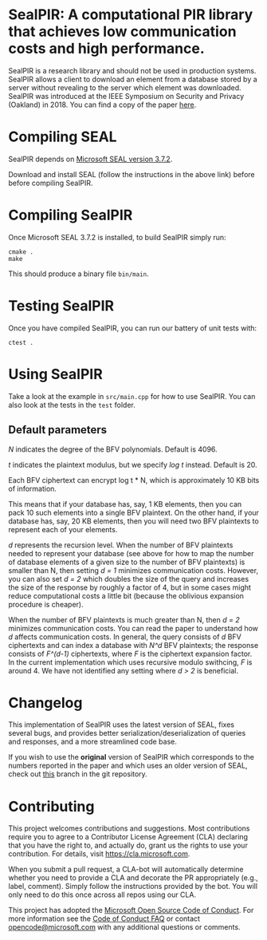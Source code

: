 # SealPIR: A computational PIR library that achieves low communication costs and high performance.

SealPIR is a research library and should not be used in production systems. 
SealPIR allows a client to download an element from a database stored by a server without
revealing to the server which element was downloaded. SealPIR was introduced at 
the IEEE Symposium on Security and Privacy (Oakland) in 2018. You can find
a copy of the paper [here](https://eprint.iacr.org/2017/1142.pdf).

# Compiling SEAL

SealPIR depends on [Microsoft SEAL version 3.7.2](https://github.com/microsoft/SEAL/tree/3.7.2).

Download and install SEAL (follow the instructions in the above link) before before compiling SealPIR.

# Compiling SealPIR

Once Microsoft SEAL 3.7.2 is installed, to build SealPIR simply run:

```
cmake .
make
```

This should produce a binary file ``bin/main``.

# Testing SealPIR

Once you have compiled SealPIR, you can run our battery of unit tests with:

```
ctest .
```

# Using SealPIR

Take a look at the example in `src/main.cpp` for how to use SealPIR. 
You can also look at the tests in the `test` folder.


## Default parameters

*N* indicates the degree of the BFV polynomials.  Default is 4096.

*t* indicates the plaintext modulus, but we specify *log t* instead. Default is 20.

Each BFV ciphertext can encrypt log t * N, which is approximately 10 KB bits of information.

This means that if your database has, say, 1 KB elements, then you can pack 10 
such elements into a single BFV plaintext. 
On the other hand, if your database has, say, 20 KB elements, then you will 
need two BFV plaintexts to represent each of your elements.

*d* represents the recursion level.  When the number of BFV plaintexts needed
to represent your database (see above for how to map the number of database
elements of a given size to the number of BFV plaintexts) is smaller than N,
then setting *d = 1* minimizes communication costs. However, you can also set
*d = 2* which doubles the size of the query and increases the size of the
response by roughly a factor of 4, but in some cases might reduce computational
costs a little bit (because the oblivious expansion procedure is cheaper). 

When the number of BFV plaintexts is much greater than N, then *d = 2*
minimizes communication costs. You can read the paper to understand how *d*
affects communication costs. In general, the query consists of *d* BFV
ciphertexts and can index a database with *N^d* BFV plaintexts;  the response
consists of *F^(d-1)* ciphertexts, where *F* is the ciphertext
expansion factor. In the current implementation which uses recursive
modulo swithcing, *F* is around 4. We have not identified any setting where
*d > 2* is beneficial.


# Changelog

This implementation of SealPIR uses the latest version of SEAL, fixes several bugs,
and provides better serialization/deserialization of queries and responses,
and a more streamlined code base.

If you wish to use the **original** version of SealPIR which corresponds to the
numbers reported in the paper and which uses an older version  of SEAL, check
out [this](https://github.com/microsoft/SealPIR/tree/ccf86c50fd3291) branch in
the git repository.

# Contributing

This project welcomes contributions and suggestions.  Most contributions require you to agree to a
Contributor License Agreement (CLA) declaring that you have the right to, and actually do, grant us
the rights to use your contribution. For details, visit https://cla.microsoft.com.

When you submit a pull request, a CLA-bot will automatically determine whether you need to provide
a CLA and decorate the PR appropriately (e.g., label, comment). Simply follow the instructions
provided by the bot. You will only need to do this once across all repos using our CLA.

This project has adopted the [Microsoft Open Source Code of Conduct](https://opensource.microsoft.com/codeofconduct/).
For more information see the [Code of Conduct FAQ](https://opensource.microsoft.com/codeofconduct/faq/) or
contact [opencode@microsoft.com](mailto:opencode@microsoft.com) with any additional questions or comments.
